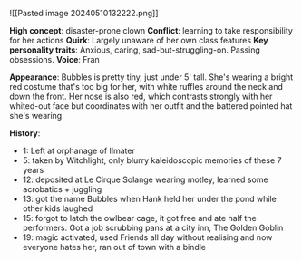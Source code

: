 ![[Pasted image 20240510132222.png]]

**High concept**: disaster-prone clown
**Conflict**: learning to take responsibility for her actions
**Quirk**: Largely unaware of her own class features
**Key personality traits**: Anxious, caring, sad-but-struggling-on. Passing obsessions.
**Voice**: Fran

**Appearance**:
Bubbles is pretty tiny, just under 5' tall. She's wearing a bright red costume that's too big for her, with white ruffles around the neck and down the front. Her nose is also red, which contrasts strongly with her whited-out face but coordinates with her outfit and the battered pointed hat she's wearing.

**History**:
* 1: Left at orphanage of Ilmater
* 5: taken by Witchlight, only blurry kaleidoscopic memories of these 7 years
* 12: deposited at Le Cirque Solange wearing motley, learned some acrobatics + juggling
* 13: got the name Bubbles when Hank held her under the pond while other kids laughed
* 15: forgot to latch the owlbear cage, it got free and ate half the performers. Got a job scrubbing pans at a city inn, The Golden Goblin
* 19: magic activated, used Friends all day without realising and now everyone hates her, ran out of town with a bindle
